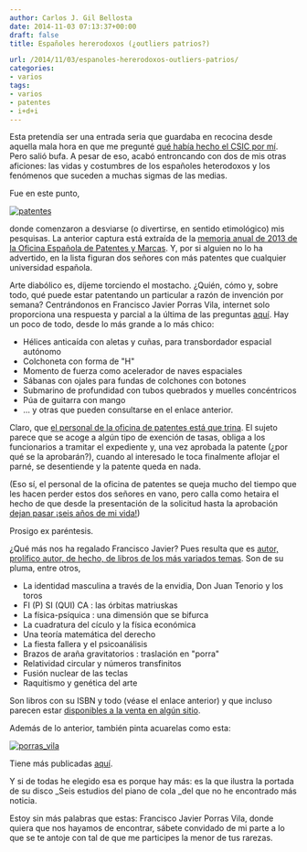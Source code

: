 ```yaml
---
author: Carlos J. Gil Bellosta
date: 2014-11-03 07:13:37+00:00
draft: false
title: Españoles hererodoxos (¿outliers patrios?)

url: /2014/11/03/espanoles-hererodoxos-outliers-patrios/
categories:
- varios
tags:
- varios
- patentes
- i+d+i
---
```


Esta pretendía ser una entrada seria que guardaba en recocina desde aquella mala hora en que me pregunté [qué había hecho el CSIC por mí](http://www.datanalytics.com/2013/08/28/que-ha-hecho-el-csic-por-mi/). Pero salió bufa. A pesar de eso, acabó entroncando con dos de mis otras aficiones: las vidas y costumbres de los españoles heterodoxos y los fenómenos que suceden a muchas sigmas de las medias.

Fue en este punto,

[![patentes](/wp-uploads/2014/11/patentes.png)
](/wp-uploads/2014/11/patentes.png)

donde comenzaron a desviarse (o divertirse, en sentido etimológico) mis pesquisas. La anterior captura está extraída de la [memoria anual de 2013 de la Oficina Española de Patentes y Marcas](http://www.oepm.es/export/sites/oepm/comun/documentos_relacionados/Memorias_de_Actividades_y_Estadisticas/Memorias_de_actividades/Memoria_de_Actividades_2013_ES.pdf). Y, por si alguien no lo ha advertido, en la lista figuran dos señores con más patentes que cualquier universidad española.

Arte diabólico es, díjeme torciendo el mostacho. ¿Quién, cómo y, sobre todo, qué puede estar patentando un particular a razón de invención por semana? Centrándonos en Francisco Javier Porras Vila, internet solo proporciona una respuesta y parcial a la última de las preguntas [aquí](http://worldwide.espacenet.com/searchResults?ST=singleline&locale=en_EP&submitted=true&DB=worldwide.espacenet.com&query=porras+vila). Hay un poco de todo, desde lo más grande a lo más chico:

* Hélices anticaída con aletas y cuñas, para transbordador espacial autónomo
* Colchoneta con forma de "H"
* Momento de fuerza como acelerador de naves espaciales
* Sábanas con ojales para fundas de colchones con botones
* Submarino de profundidad con tubos quebrados y muelles concéntricos
* Púa de guitarra con mango
* ... y otras que pueden consultarse en el enlace anterior.

Claro, que [el personal de la oficina de patentes está que trina](http://patentes.wordpress.com/2012/05/03/sobre-el-aplazamiento-de-tasas-de-patentes/). El sujeto parece que se acoge a algún tipo de exención de tasas, obliga a los funcionarios a tramitar el expediente y, una vez aprobada la patente (¿por qué se la aprobarán?), cuando al interesado le toca finalmente aflojar el parné, se desentiende y la patente queda en nada.

(Eso sí, el personal de la oficina de patentes se queja mucho del tiempo que les hacen perder estos dos señores en vano, pero calla como hetaira el hecho de que desde la presentación de la solicitud hasta la aprobación [dejan pasar ¡seis años de mi vida!](http://sitadex.oepm.es/SitadexWS/index.jsp?sinPaginacion&numExp=P200500401))

Prosigo ex paréntesis.

¿Qué más nos ha regalado Francisco Javier? Pues resulta que es [autor, prolífico autor, de hecho, de libros de los más variados temas](http://www.isbnonline.com/editorial/listado-de-libros/porras-vila-francisco-javier1). Son de su pluma, entre otros,

* La identidad masculina a través de la envidia, Don Juan Tenorio y los toros
* FI (P) SI (QUI) CA : las órbitas matriuskas
* La física-psíquica : una dimensión que se bifurca
* La cuadratura del cículo y la física económica
* Una teoría matemática del derecho
* La fiesta fallera y el psicoanálisis
* Brazos de araña gravitatorios : traslación en "porra"
* Relatividad circular y números transfinitos
* Fusión nuclear de las teclas
* Raquitismo y genética del arte

Son libros con su ISBN y todo (véase el enlace anterior) y que incluso parecen estar [disponibles a la venta en algún sitio](http://www.todostuslibros.com/libros/la-identidad-masculina-a-traves-de-la-envidia-don-juan-tenorio-y-los-toros_978-84-607-1486-6).

Además de lo anterior, también pinta acuarelas como esta:

[![porras_vila](/wp-uploads/2014/11/porras_vila.jpg)
](/wp-uploads/2014/11/porras_vila.jpg)

Tiene más publicadas [aquí](http://porraspinturas.blogspot.ie/).

Y si de todas he elegido esa es porque hay más: es la que ilustra la portada de su disco _Seis estudios del piano de cola _del que no he encontrado más noticia.

Estoy sin más palabras que estas: Francisco Javier Porras Vila, donde quiera que nos hayamos de encontrar, sábete convidado de mi parte a lo que se te antoje con tal de que me participes la menor de tus rarezas.
